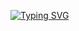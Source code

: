 <a href="https://git.io/typing-svg"><img src="https://readme-typing-svg.demolab.com?font=Arial&weight=200&pause=1000&color=4493F8&background=FF000000&width=435&lines=Hello%2C+i'm+Arshia...++(Loading);Welcom+to+my+profile.;Check+out+my+projects." alt="Typing SVG" /></a>


<!--](https://readme-typing-svg.demolab.com/demo/?font=Arial&weight=200&color=1DB625&background=FF000000&lines=Hello%2C+i'm+Arshia...++(Loading);Welcom+to+my+profile.;Check+out+my+projects.)
**arshia-kh26/arshia-kh26** is a ✨ _special_ ✨ repository because its `README.md` (this file) appears on your GitHub profile.

## Hi there 👋
Here are some ideas to get you started:

- 🔭 I’m currently working on ...
- 🌱 I’m currently learning ...
- 👯 I’m looking to collaborate on ...
- 🤔 I’m looking for help with ...
- 💬 Ask me about ...
- 📫 How to reach me: ...
- 😄 Pronouns: ...
- ⚡ Fun fact: ...
-->
